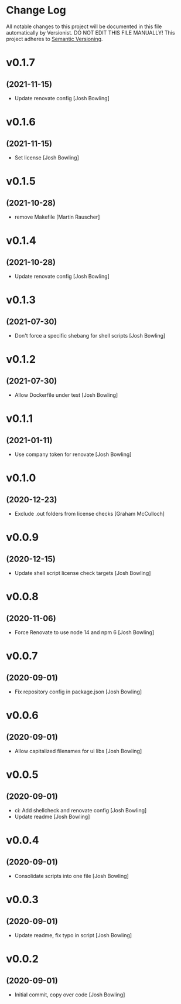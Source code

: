# Change Log

All notable changes to this project will be documented in this file
automatically by Versionist. DO NOT EDIT THIS FILE MANUALLY!
This project adheres to [Semantic Versioning](http://semver.org/).

# v0.1.7
## (2021-11-15)

* Update renovate config [Josh Bowling]

# v0.1.6
## (2021-11-15)

* Set license [Josh Bowling]

# v0.1.5
## (2021-10-28)

* remove Makefile [Martin Rauscher]

# v0.1.4
## (2021-10-28)

* Update renovate config [Josh Bowling]

# v0.1.3
## (2021-07-30)

* Don't force a specific shebang for shell scripts [Josh Bowling]

# v0.1.2
## (2021-07-30)

* Allow Dockerfile under test [Josh Bowling]

# v0.1.1
## (2021-01-11)

* Use company token for renovate [Josh Bowling]

# v0.1.0
## (2020-12-23)

* Exclude .out folders from license checks [Graham McCulloch]

# v0.0.9
## (2020-12-15)

* Update shell script license check targets [Josh Bowling]

# v0.0.8
## (2020-11-06)

* Force Renovate to use node 14 and npm 6 [Josh Bowling]

# v0.0.7
## (2020-09-01)

* Fix repository config in package.json [Josh Bowling]

# v0.0.6
## (2020-09-01)

* Allow capitalized filenames for ui libs [Josh Bowling]

# v0.0.5
## (2020-09-01)

* ci: Add shellcheck and renovate config [Josh Bowling]
* Update readme [Josh Bowling]

# v0.0.4
## (2020-09-01)

* Consolidate scripts into one file [Josh Bowling]

# v0.0.3
## (2020-09-01)

* Update readme, fix typo in script [Josh Bowling]

# v0.0.2
## (2020-09-01)

* Initial commit, copy over code [Josh Bowling]
